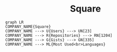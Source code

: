 <h1 align="center">Square</h1>

```mermaid
graph LR
COMPANY_NAME{Square}
COMPANY_NAME ---> U{Users} ---> UN[23]
COMPANY_NAME ---> R{Repositories} ---> RN[1204]
COMPANY_NAME ---> G{Gists} ---> GN[335]
COMPANY_NAME ---> ML{Most Used<br>Languages}
```

